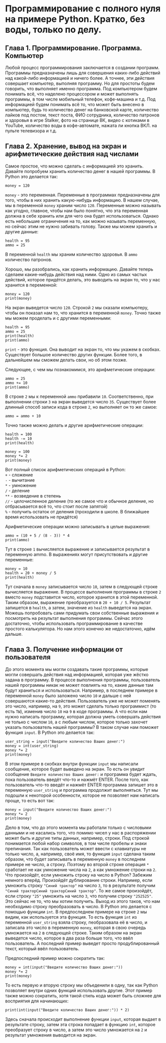 # Программирование с полного нуля на примере Python. Кратко, без воды, только по делу.

## Глава 1. Программирование. Программа. Компьютер

Любой процесс программирования заключается в создании программ. Программы предназначены лишь для совершения каких-либо действий над какой-либо информацией и ничего более. А точнее, эти действия совершает компьютер, выполняя программу. Но для простоты будем говорить, что выполняет именно программа. Под компьютером будем понимать всё, что наделено процессором и может выполнять программы, в том числе мобильный телефон, кофе-машина и т.д. Под информацией будем понимать всё то, что может быть внесено в компьютер, будь то количество денег на банковской карте, количество лайков под постом, текст поста, ФИО сотрудника, количество патронов и здоровья в игре Stalker, фото на странице ВК, видео с котиками в YouTube, количество воды в кофе-автомате, нажата ли кнопка ВКЛ. на пульте телевизора и т.д.

## Глава 2. Хранение, вывод на экран и арифметические действия над числами

Самое простое, что можно сделать с информацией это хранить. Давайте попробуем хранить количество денег в нашей программы. В Python это делается так:

```
money = 120
```

```money``` - это переменная. Переменные в программах предназначены для того, чтобы в них хранить какую-нибудь информацию. В нашем случае, мы в переменной ```money``` храним число ```120```. Переменные можно называть как угодно, главное, чтобы нам было понятно, что эта переменная должна в себе хранить или для чего она будет использоваться. Однако есть небольшие ограничения на то, как можно называть переменную, но сейчас этим не нужно забивать голову. Также мы можем хранить и другие данные:

```
health = 95
ammo = 25
```

В переменной ```health``` мы храним количество здоровья. В ```ammo``` количество патронов.  
  
Хорошо, мы разобрались, как хранить информацию. Давайте теперь сделаем какие-нибудь действия над ними. Одно из самых частых действий, которое придётся делать, это выводить на экран то, что у нас хранится в переменной:

```
money = 120
print(money)
```

На экран выведется число ```120```. Строкой ```2``` мы сказали компьютеру, чтобы он показал нам то, что хранится в переменной ```money```. Точно также мы можем проделать и с другими переменными:

```
health = 95
ammo = 25
print(health)
print(ammo)
```

```print``` - это функция. Она выводит на экран то, что мы укажем в скобках. Существует большое количество других функции. Более того, в дальнейшем мы сможем делать свои, но об этом позже.  
  
Следующее, с чем мы познакомимся, это арифметические операции:

```
ammo = 25
ammo += 10
print(ammo)
```

В строке ```2``` мы к переменной ```ammo``` прибавили ```10```. Соответственно, при выполнении строки ```3``` на экран выведется число ```35```. Существует более длинный способ записи кода в строке ```2```, но выполняет он то же самое:

```
ammo = ammo + 10
```

Точно также можно делать и другие арифметические операции:

```
health = 100
health -= 10
print(health)

money = 100
money *= 2
print(money)
```

Вот полный список арифметических операций в Python:  
```+``` - сложение  
```-``` - вычитание  
```*``` - умножение  
```/``` - деление  
```**``` - возведение в степень  
```//``` - целочисленное деление (то же самое что и обычное деление, но отбрасывается всё то, что стоит после запятой)  
```%``` - получить остаток от деления (проходили в школе. В ближайшее время использовать не придётся)  

Арифметические операции можно записывать в целые выражения:

```
ammo = (10 + 5 / (8 - 3)) * 4
print(ammo)
```

Тут в строке ```1``` вычисляется выражение и записывается результат в переменную ammo. В выражениях могут присутствовать и другие переменные:

```
money = 10
health = 20 + money / 5
print(health)
```

Тут сначала в ```money``` записывается число ```10```, затем в следующей строке вычисляется выражение. В процессе выполнения программы в строке ```2``` вместо ```money``` подставится число, которое хранится в этой переменной. Таким образом, выражение преобразуется в ```20 + 10 / 5```. Результат запишется в ```health```, а затем, значение из ```health``` выведется на экран. Можешь попробовать сами придумать свои собственные выражения и посмотреть на результат выполнения программы.
Сейчас этого достаточно, чтобы использовать программирование в качестве простого калькулятора. Но нам этого конечно же недостаточно, идём дальше.

## Глава 3. Получение информации от пользователя

До этого момента мы могли создавать такие программы, которые могли совершать действия над информацией, которая уже жёстко задана в программу. В процессе выполнения программы, пользователь нашей программы никак не может повлиять на то, какие данные там будут храниться и использоваться. Например, в последнем примере в переменной ```money``` было заложено число ```10``` и дальше с ней совершаются какие-то действия. Пользователь уже не может поменять это число, например, на ```9```, это может сделать только программист (то есть ```ТЫ```), изменив число ```10``` на ```9``` в коде программы. А что если нам нужно написать программу, которая должна уметь совершать действия не только с числом ```10```, а с любым числом, которое только захочет указать пользователь нашей программы? В таком случае нам поможет функция ```input```. В Python это делается так:

```
user_string = input("Введите количество Ваших денег:")
money = int(user_string)
money *= 2
print(money)
```

В этом примере в скобках внутри функции ```input``` мы написали сообщение, которое будет выведено на экран. То есть он увидит сообщение ```Введите количество Ваших денег:``` и программа будет ждать, пока пользователь введёт что-то и нажмёт ENTER. После того, как пользователь что-то введёт и нажмёт ENTER программа запишет это в переменную ```user_string``` и программа продолжит выполняться. Тут мы подошли к некоторой особенности, которое не позволяет нам написать проще, то есть вот так:

```
money = input("Введите количество Ваших денег:")
money *= 2
print(money)
```

Дело в том, что до этого момента мы работали только с числовыми данными и не касались того, что помимо чисел у нас в распоряжении может быть и другие типы данных, например, строки. Под строкой понимается любой набор символов, в том числе пробелы и знаки препинания. Так как пользователь может ввести с клавиатуры не только число, а, например, своё имя, то функция ```input``` сделана таким образом, что будет записывать в переменную ```money``` в последнем примере не число, а строку. Поэтому во второй строке операция ```*``` сработает не как умножение числа на ```2```, а как умножение строки на ```2```. Что произойдёт, если умножить строку на число в Python? Забежим немного вперёд. Произойдёт дублирование строки. Например, если умножить строку ```"Синий трактор"``` на число ```3```, то в результате получим ```"Синий тракторСиний тракторСиний трактор"```. То же самое произойдёт, если строку ```"25"``` умножить на число ```3```, что получим строку ```"252525"```. Это сейчас не то, что мы хотим получить. Выход из этого таков, что нам необходимо строку преобразовать в число. В Python это делается с помощью функции ```int```. В предпоследнем примере на строке ```2``` мы видим, как используется эта функция. То есть функция ```int``` из переменной ```user_string``` взяла строку, пеобразовала её в число, и записала это число в переменную ```money```, которая в свою очередь умножается на ```2``` в следующей строке. Таким образом на экран выведется число, которое в два раза больше того, что ввёл пользователь. А последний пример выведет просто продублированный текст, который ввёл пользователь.  
  
Предпоследний пример можно сократить так:

```
money = int(input("Введите количество Ваших денег:"))
money *= 2
print(money)
```

То есть первую и вторую строку мы объеденили в одну, так как Python позволяет внутри одних функций использовать другие. Этот пример также можно сократить, хотя такой стиль кода может быть сложнее для восприятия для начинающих:

```
print(int(input("Введите количество Ваших денег:")) * 2)
```
Здесь сначала происходит выполнение функции ```input```, которая выдает в результате строку, затем эта строка попадает в функцию ```int```, которое преобразует строку в число, а затем это число умножается на ```2``` и результат умножения выводится на экран.
